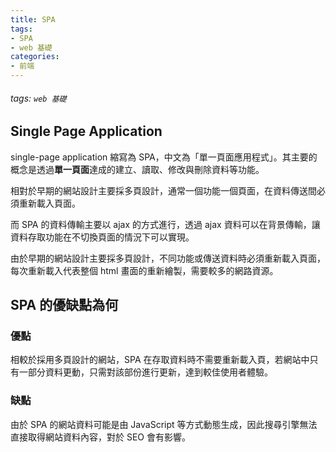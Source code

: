 ```yaml
---
title: SPA
tags:
- SPA
- web 基礎
categories:
- 前端
---
```

###### tags: `web 基礎`
## Single Page Application
single-page application 縮寫為 SPA，中文為「單一頁面應用程式」。其主要的概念是透過**單一頁面**達成的建立、讀取、修改與刪除資料等功能。

相對於早期的網站設計主要採多頁設計，通常一個功能一個頁面，在資料傳送間必須重新載入頁面。

而 SPA 的資料傳輸主要以 ajax 的方式進行，透過 ajax 資料可以在背景傳輸，讓資料存取功能在不切換頁面的情況下可以實現。

由於早期的網站設計主要採多頁設計，不同功能或傳送資料時必須重新載入頁面，每次重新載入代表整個 html 畫面的重新繪製，需要較多的網路資源。

## SPA 的優缺點為何
### 優點
相較於採用多頁設計的網站，SPA 在存取資料時不需要重新載入頁，若網站中只有一部分資料更動，只需對該部份進行更新，達到較佳使用者體驗。

### 缺點
由於 SPA 的網站資料可能是由 JavaScript 等方式動態生成，因此搜尋引擎無法直接取得網站資料內容，對於 SEO 會有影響。